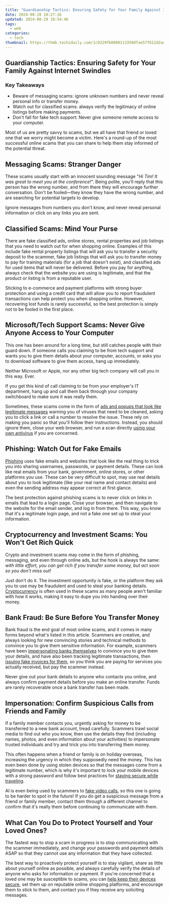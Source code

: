 ```yaml
---
title: "Guardianship Tactics: Ensuring Safety for Your Family Against Internet Swindles"
date: 2024-08-28 18:27:16
updated: 2024-08-29 10:54:46
tags:
  - web
categories:
  - tech
thumbnail: https://thmb.techidaily.com/1c9229fb0800113350dfae57f612d2aef9036646b6591dcd5ed2f832a16cf380.jpg
---
```


## Guardianship Tactics: Ensuring Safety for Your Family Against Internet Swindles

### Key Takeaways

* Beware of messaging scams: ignore unknown numbers and never reveal personal info or transfer money.
* Watch out for classified scams: always verify the legitimacy of online listings before making payments.
* Don't fall for fake tech support: Never give someone remote access to your computer.

 Most of us are pretty savvy to scams, but we all have that friend or loved one that we worry might become a victim. Here's a round-up of the most successful online scams that you can share to help them stay informed of the potential threat.

##  Messaging Scams: Stranger Danger

 These scams usually start with an innocent sounding message "_Hi Tim! It was great to meet you at the conference!_". Being polite, you'll reply that this person has the wrong number, and from there they will encourage further conversation. Don't be fooled—they know they have the wrong number, and are searching for potential targets to develop.

 Ignore messages from numbers you don't know, and never reveal personal information or click on any links you are sent.

##  Classified Scams: Mind Your Purse

 There are fake classified ads, online stores, rental properties and job listings that you need to watch out for when shopping online. Examples of this include fake rental property listings that will ask you to transfer a security deposit to the scammer, fake job listings that will ask you to transfer money to pay for training materials (for a job that doesn't exist), and classified ads for used items that will never be delivered. Before you pay for anything, always check that the website you are using is legitimate, and that the product or listing is from a reputable user.

 Sticking to e-commerce and payment platforms with strong buyer protection and using a credit card that will allow you to report fraudulent transactions can help protect you when shopping online. However, recovering lost funds is rarely successful, so the best protection is simply not to be fooled in the first place.

##  Microsoft/Tech Support Scams: Never Give Anyone Access to Your Computer

 This one has been around for a long time, but still catches people with their guard down. If someone calls you claiming to be from tech support and wants you to give them details about your computer, accounts, or asks you to download software to give them access, hang up immediately.

 Neither Microsoft or Apple, nor any other big tech company will call you in this way. Ever.

 If you get this kind of call claiming to be from your employer's IT department, hang up and call them back through your company switchboard to make sure it was really them.

 Sometimes, these scams come in the form of [ads and popups that look like legitimate messages](https://eaxpv-info.techidaily.com/new-in-2024-from-blank-canvas-to-biggest-hit-mastering-youtube-thumbnail-sizes/) warning you of viruses that need to be cleaned, asking you to click a link or call a number to resolve the issue. These rely on making you panic so that you'll follow their instructions. Instead, you should ignore them, close your web browser, and run a scan directly [using your own antivirus](https://extra-skills.techidaily.com/new-pinnacle-of-video-quality-3-key-transcoder-strategies/) if you are concerned.

##  Phishing: Watch Out for Fake Emails

[Phishing](https://video-screen-grab.techidaily.com/new-2024-approved-securing-gaming-triumphs-record-save-and-archive-ps4-games/) uses fake emails and websites that look like the real thing to trick you into sharing usernames, passwords, or payment details. These can look like real emails from your bank, government, online stores, or other platforms you use. These can be very difficult to spot, may use real details about you to look legitimate (like your real name and contact details) and even the sending address may appear correct at first glance.

 The best protection against phishing scams is to never click on links in emails that lead to a login page. Close your browser, and then navigate to the website for the email sender, and log in from there. This way, you know that it's a legitimate login page, and not a fake one set up to steal your information.

##  Cryptocurrency and Investment Scams: You Won't Get Rich Quick

 Crypto and investment scams may come in the form of phishing, messaging, and even through online ads, but the hook is always the same: _with little effort, you can get rich if you transfer some money, but act soon so you don't miss out!_ 

 Just don't do it. The investment opportunity is fake, or the platform they ask you to use may be fraudulent and used to steal your banking details. [Cryptocurrency](https://extra-support.techidaily.com/2024-approved-peak-panzoid-structures-for-beginners/) is often used in these scams as many people aren't familiar with how it works, making it easy to dupe you into handing over their money.

##  Bank Fraud: Be Sure Before You Transfer Money

 Bank fraud is the end goal of most online scams, and it comes in many forms beyond what's listed in this article. Scammers are creative, and always looking for new convincing stories and technical methods to convince you to give them sensitive information. For example, scammers have been [impersonating banks themselves](https://www.accc.gov.au/media-release/bank-impersonation-scams-robbing-australians-of-their-life-savings "https://www.accc.gov.au/media-release/bank-impersonation-scams-robbing-australians-of-their-life-savings") to convince you to give them your details, and have also been tracking legitimate transactions, then [issuing fake invoices for them](https://www.scamwatch.gov.au/news-alerts/scam-alert-fake-business-invoice-scams "https://www.scamwatch.gov.au/news-alerts/scam-alert-fake-business-invoice-scams"), so you think you are paying for services you actually received, but pay the scammer instead.

 Never give out your bank details to anyone who contacts you online, and always confirm payment details before you make an online transfer. Funds are rarely recoverable once a bank transfer has been made.

##  Impersonation: Confirm Suspicious Calls from Friends and Family

 If a family member contacts you, urgently asking for money to be transferred to a new bank account, tread carefully. Scammers trawl social media to find out who you know, then use the details they find (including names, photos, and even information about your activities) to impersonate trusted individuals and try and trick you into transferring them money.

 This often happens when a friend or family is on holiday overseas, increasing the urgency in which they supposedly need the money. This has even been done by using stolen devices so that the messages come from a legitimate number, which is why it's important to lock your mobile devices with a strong password and follow best practices for [staying secure while traveling](https://mondly-stories.techidaily.com/expressive-idioms-unveiled-defining-current-english-slang/).

 AI is even being used by scammers to [fake video calls](https://tech.slashdot.org/story/24/05/10/1725235/ceo-of-worlds-biggest-ad-firm-targeted-by-deepfake-scam?utm%5Fsource=feedly1.0mainlinkanon&utm%5Fmedium=feed "https://tech.slashdot.org/story/24/05/10/1725235/ceo-of-worlds-biggest-ad-firm-targeted-by-deepfake-scam?utm_source=feedly1.0mainlinkanon&utm_medium=feed"), so this one is going to be harder to spot in the future! If you do get a suspicious message from a friend or family member, contact them through a different channel to confirm that it's really them before continuing to communicate with them.

##  What Can You Do to Protect Yourself and Your Loved Ones?

 The fastest way to stop a scam in progress is to stop communicating with the scammer immediately, and change your passwords and payment details ASAP so that they cannot use any information that they have collected.

 The best way to proactively protect yourself is to stay vigilant, share as little about yourself online as possible, and always carefully verify the details of anyone who asks for information or payment. If you're concerned that a loved one may be susceptible to scams, you can [help keep their devices secure](https://win-blog.techidaily.com/expert-tips-to-prevent-game-crashes-overcoming-battlefield-amo-2042-pc-issues/), set them up on reputable online shopping platforms, and encourage them to stick to them, and contact you if they receive any soliciting messages.

<ins class="adsbygoogle"
     style="display:block"
     data-ad-format="autorelaxed"
     data-ad-client="ca-pub-7571918770474297"
     data-ad-slot="1223367746"></ins>



<ins class="adsbygoogle"
     style="display:block"
     data-ad-client="ca-pub-7571918770474297"
     data-ad-slot="8358498916"
     data-ad-format="auto"
     data-full-width-responsive="true"></ins>

